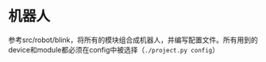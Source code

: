 # 机器人

参考src/robot/blink，将所有的模块组合成机器人，并编写配置文件。所有用到的device和module都必须在config中被选择（`./project.py config`）

